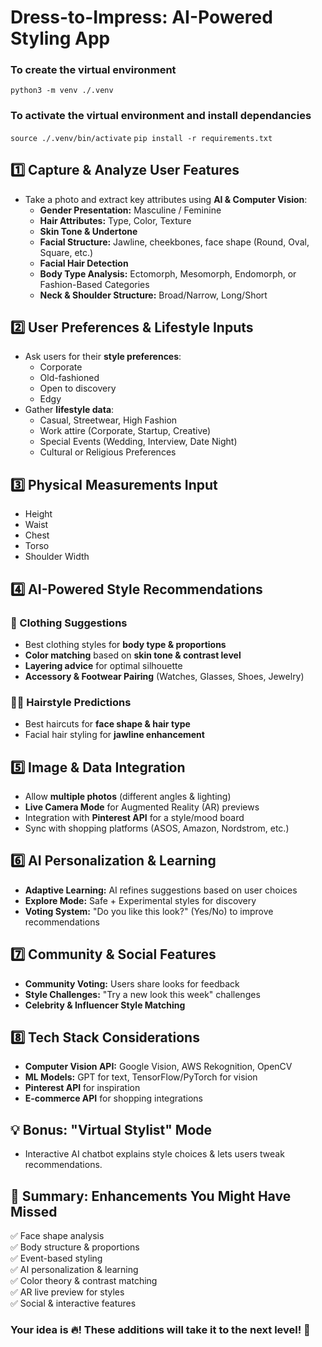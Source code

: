 # Dress-to-Impress: AI-Powered Styling App

### To create the virtual environment
`python3 -m venv ./.venv`

### To activate the virtual environment and install dependancies
`source ./.venv/bin/activate`
`pip install -r requirements.txt`

## **1️⃣ Capture & Analyze User Features**
- Take a photo and extract key attributes using **AI & Computer Vision**:
  - **Gender Presentation:** Masculine / Feminine
  - **Hair Attributes:** Type, Color, Texture
  - **Skin Tone & Undertone**
  - **Facial Structure:** Jawline, cheekbones, face shape (Round, Oval, Square, etc.)
  - **Facial Hair Detection**
  - **Body Type Analysis:** Ectomorph, Mesomorph, Endomorph, or Fashion-Based Categories
  - **Neck & Shoulder Structure:** Broad/Narrow, Long/Short

## **2️⃣ User Preferences & Lifestyle Inputs**
- Ask users for their **style preferences**:
  - Corporate
  - Old-fashioned
  - Open to discovery
  - Edgy
- Gather **lifestyle data**:
  - Casual, Streetwear, High Fashion
  - Work attire (Corporate, Startup, Creative)
  - Special Events (Wedding, Interview, Date Night)
  - Cultural or Religious Preferences

## **3️⃣ Physical Measurements Input**
- Height
- Waist
- Chest
- Torso
- Shoulder Width

## **4️⃣ AI-Powered Style Recommendations**
### **👕 Clothing Suggestions**
- Best clothing styles for **body type & proportions**
- **Color matching** based on **skin tone & contrast level**
- **Layering advice** for optimal silhouette
- **Accessory & Footwear Pairing** (Watches, Glasses, Shoes, Jewelry)

### **💇‍♂️ Hairstyle Predictions**
- Best haircuts for **face shape & hair type**
- Facial hair styling for **jawline enhancement**

## **5️⃣ Image & Data Integration**
- Allow **multiple photos** (different angles & lighting)
- **Live Camera Mode** for Augmented Reality (AR) previews
- Integration with **Pinterest API** for a style/mood board
- Sync with shopping platforms (ASOS, Amazon, Nordstrom, etc.)

## **6️⃣ AI Personalization & Learning**
- **Adaptive Learning:** AI refines suggestions based on user choices
- **Explore Mode:** Safe + Experimental styles for discovery
- **Voting System:** "Do you like this look?" (Yes/No) to improve recommendations

## **7️⃣ Community & Social Features**
- **Community Voting:** Users share looks for feedback
- **Style Challenges:** "Try a new look this week" challenges
- **Celebrity & Influencer Style Matching**

## **8️⃣ Tech Stack Considerations**
- **Computer Vision API:** Google Vision, AWS Rekognition, OpenCV
- **ML Models:** GPT for text, TensorFlow/PyTorch for vision
- **Pinterest API** for inspiration
- **E-commerce API** for shopping integrations

## **💡 Bonus: "Virtual Stylist" Mode**
- Interactive AI chatbot explains style choices & lets users tweak recommendations.

## **🚀 Summary: Enhancements You Might Have Missed**
✅ Face shape analysis  
✅ Body structure & proportions  
✅ Event-based styling  
✅ AI personalization & learning  
✅ Color theory & contrast matching  
✅ AR live preview for styles  
✅ Social & interactive features  

### **Your idea is 🔥! These additions will take it to the next level!** 🚀

